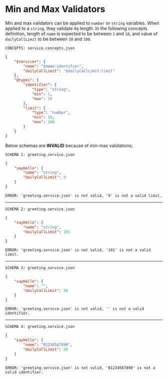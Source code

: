 # Min and Max Validators

Min and max validators can be applied to `number` or `string` variables. When
applied to a `string`, they validate its length. In the following concepts
definition, length of `name` is expected to be between `1` and `10`, and value
of `dailyCallLimit` to be between `10` and `100`.

`CONCEPTS: service.concepts.json`

```json
{
    "$service+": {
        "name": "$name:identifier",
        "dailyCallLimit": "$dailyCallLimit:limit"
    },
    "@types": {
        "identifier": {
            "type": "string",
            "min": 1,
            "max": 10
        },
        "limit": {
            "type": "number",
            "min": 10,
            "max": 100
        }
    }
}
```

Below schemas are **INVALID** because of min-max validations;

`SCHEMA 1: greeting.service.json`

```json
{
    "sayHello": {
        "name": "string",
        "dailyCallLimit": 9
    }
}
```

`ERROR: 'greeting.service.json' is not valid, '9' is not a valid limit.`

---

`SCHEMA 2: greeting.service.json`

```json
{
    "sayHello": {
        "name": "string",
        "dailyCallLimit": 101
    }
}
```

`ERROR: 'greeting.service.json' is not valid, '101' is not a valid limit.`

---

`SCHEMA 3: greeting.service.json`

```json
{
    "sayHello": {
        "name": "",
        "dailyCallLimit": 50
    }
}
```

`ERROR: 'greeting.service.json' is not valid, '' is not a valid identifier.`

---

`SCHEMA 4: greeting.service.json`

```json
{
    "sayHello": {
        "name": "01234567890",
        "dailyCallLimit": 50
    }
}
```

`ERROR: 'greeting.service.json' is not valid, '01234567890' is not a valid
identifier.`
